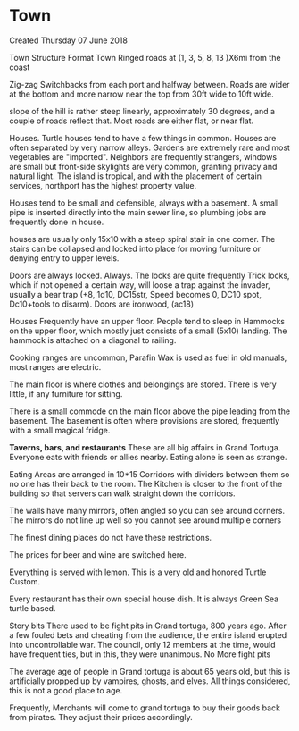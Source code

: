 # Town
Created Thursday 07 June 2018




Town Structure Format
Town
Ringed roads at (1, 3, 5, 8, 13 )X6mi from the coast
		
Zig-zag Switchbacks from each port and halfway between. Roads are wider at the bottom and more narrow near the top from 30ft wide to 10ft wide. 
		
slope of the hill is rather steep linearly, approximately 30 degrees, and a couple of roads reflect that. Most roads are either flat, or near flat.
		
Houses. 
Turtle houses tend to have a few things in common. Houses are often separated by very narrow alleys. Gardens are extremely rare and most vegetables are "imported". Neighbors are frequently strangers, windows are small but front-side skylights are very common, granting privacy and natural light. The island is tropical, and with the placement of certain services, northport has the highest property value. 
		
Houses tend to be small and defensible, always with a basement. A small pipe is inserted directly into the main sewer line, so plumbing jobs are frequently done in house. 
		
houses are usually only 15x10 with a steep spiral stair in one corner. The stairs can be collapsed and locked into place for moving furniture or denying entry to upper levels. 
		
Doors are always locked. Always. The locks are quite frequently Trick locks, which if not opened a certain way, will loose a trap against the invader, usually a bear trap (+8, 1d10, DC15str, Speed becomes 0, DC10 spot, Dc10+tools to disarm). Doors are ironwood, (ac18)
		
Houses Frequently have an upper floor. People tend to sleep in Hammocks on the upper floor, which mostly just consists of a small (5x10) landing. The hammock is attached on a diagonal to railing. 
		
Cooking ranges are uncommon, Parafin Wax is used as fuel in old manuals, most ranges are electric.
		
The main floor is where clothes and belongings are stored. There is very little, if any furniture for sitting. 
		
There is a small commode on the main floor above the pipe leading from the basement. The basement is often where provisions are stored, frequently with a small magical fridge.
		
**Taverns, bars, and restaurants**
These are all big affairs in Grand Tortuga. Everyone eats with friends or allies nearby. Eating alone is seen as strange. 
		
Eating Areas are arranged in 10*15 Corridors with dividers between them so no one has their back to the room. The Kitchen is closer to the front of the building so that servers can walk straight down the corridors. 
		
The walls have many mirrors, often angled so you can see around corners. The mirrors do not line up well so you cannot see around multiple corners
		
The finest dining places do not have these restrictions. 
		
The prices for beer and wine are switched here. 
		
Everything is served with lemon. This is a very old and honored Turtle Custom.
		
Every restaurant has their own special house dish. It is always Green Sea turtle based.
		
Story bits
There used to be fight pits in Grand tortuga, 800 years ago. After a few fouled bets and cheating from the audience, the entire island erupted into uncontrollable war. The council, only 12 members at the time, would have frequent ties, but in this, they were unanimous. No More fight pits
			
The average age of people in Grand tortuga is about 65 years old, but this is artificially propped up by vampires, ghosts, and elves. All things considered, this is not a good place to age.
			
Frequently, Merchants will come to grand tortuga to buy their goods back from pirates. They adjust their prices accordingly.
			

		

